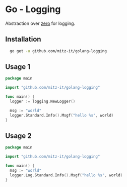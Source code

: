 # Go - Logging

Abstraction over [zero](https://github.com/rs/zerolog) for logging.

## Installation

```bash
  go get -u github.com/mitz-it/golang-logging
```

## Usage 1

```go
package main

import "github.com/mitz-it/golang-logging"

func main() {
  logger := logging.NewLogger()

  msg := "world"
  logger.Standard.Info().Msgf("hello %s", world)
}
```

## Usage 2

```go
package main

import "github.com/mitz-it/golang-logging"

func main() {
  msg := "world"
  logger.Log.Standard.Info().Msgf("hello %s", world)
}
```
